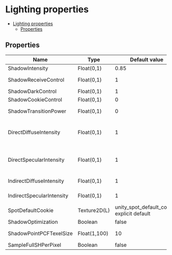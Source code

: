 # Lighting properties

- [Lighting properties](#lighting-properties)
  - [Properties](#properties)

## Properties
| Name                      | Type         | Default value                               | Description                                                                                             |
| ------------------------- | ------------ | ------------------------------------------- | ------------------------------------------------------------------------------------------------------- |
| ShadowIntensity           | Float(0,1)   | 0.85                                        | See [ShadowIntensity](../common/lighting_property_descriptions.md#shadowintensity).                     |
| ShadowReceiveControl      | Float(0,1)   | 1                                           | See [ShadowReceiveControl](../common/lighting_property_descriptions.md#shadowreceivecontrol).           |
| ShadowDarkControl         | Float(0,1)   | 1                                           | See [ShadowDarkControl](../common/lighting_property_descriptions.md#shadowdarkcontrol).                 |
| ShadowCookieControl       | Float(0,1)   | 0                                           | See [ShadowCookieControl](../common/lighting_property_descriptions.md#shadowcookiecontrol).             |
| ShadowTransitionPower     | Float(0,1)   | 0                                           | See [ShadowTransitionPower](../common/lighting_property_descriptions.md#shadowtransitionpower).         |
| DirectDiffuseIntensity    | Float(0,1)   | 1                                           | Direct diffuse reflection intensity. Set it to 0 to disable direct diffuse reflection.                  |
| DirectSpecularIntensity   | Float(0,1)   | 1                                           | Direct specular reflection intensity. Set it to 0 to disable direct specular reflection.                |
| IndirectDiffuseIntensity  | Float(0,1)   | 1                                           | See [IndirectDiffuseIntensity](../common/lighting_property_descriptions.md#indirectdiffuseintensity).   |
| IndirectSpecularIntensity | Float(0,1)   | 1                                           | See [IndirectSpecularIntensity](../common/lighting_property_descriptions.md#indirectspecularintensity). |
| SpotDefaultCookie         | Texture2D(L) | unity_spot_default_cookie, explicit default | See [SpotDefaultCookie](../common/lighting_property_descriptions.md#spotdefaultcookie).                 |
| ShadowOptimization        | Boolean      | false                                       | See [ShadowOptimization](../common/lighting_property_descriptions.md#shadowoptimization).               |
| ShadowPointPCFTexelSize   | Float(1,100) | 10                                          | See [ShadowPointPCFTexelSize](../common/lighting_property_descriptions.md#shadowpointpcftexelsize).     |
| SampleFullSHPerPixel      | Boolean      | false                                       | See [SampleFullSHPerPixel](../common/lighting_property_descriptions.md#samplefullshperpixel).           |